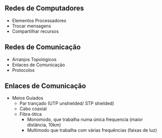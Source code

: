 ## Redes de Computadores

 - Elementos Processadores
 - Trocar mensagens
 - Compartilhar recursos

## Redes de Comunicação

- Arranjos Topológicos
- Enlaces de Comunicação
- Protocolos

## Enlaces de Comunicação

- Meios Guiados
	- Par trançado (UTP unshielded/ STP shielded)
	- Cabo coaxial
	- Fibra ótica 
		- Monomodo, que trabalha numa única frequencia (maior distância, 10km)
		- Multimodo que trabalha com várias frequências (faixas de luz)

<!--stackedit_data:
eyJoaXN0b3J5IjpbLTkyMjkzODYzN119
-->